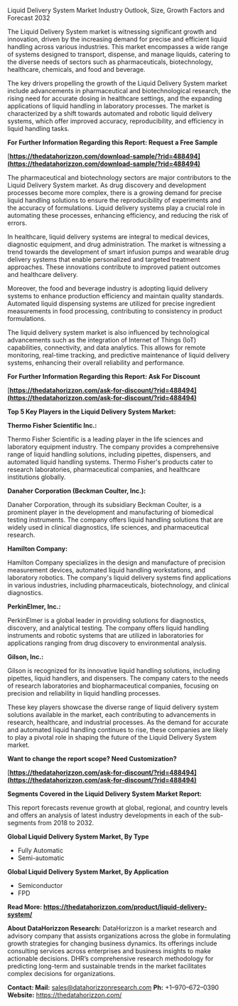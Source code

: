 ﻿Liquid Delivery System Market Industry Outlook, Size, Growth Factors and Forecast 2032

The Liquid Delivery System market is witnessing significant growth and innovation, driven by the increasing demand for precise and efficient liquid handling across various industries. This market encompasses a wide range of systems designed to transport, dispense, and manage liquids, catering to the diverse needs of sectors such as pharmaceuticals, biotechnology, healthcare, chemicals, and food and beverage.

The key drivers propelling the growth of the Liquid Delivery System market include advancements in pharmaceutical and biotechnological research, the rising need for accurate dosing in healthcare settings, and the expanding applications of liquid handling in laboratory processes. The market is characterized by a shift towards automated and robotic liquid delivery systems, which offer improved accuracy, reproducibility, and efficiency in liquid handling tasks.

**For Further Information Regarding this Report: Request a Free Sample**

[**https://thedatahorizzon.com/download-sample/?rid=488494](https://thedatahorizzon.com/download-sample/?rid=488494)** 

The pharmaceutical and biotechnology sectors are major contributors to the Liquid Delivery System market. As drug discovery and development processes become more complex, there is a growing demand for precise liquid handling solutions to ensure the reproducibility of experiments and the accuracy of formulations. Liquid delivery systems play a crucial role in automating these processes, enhancing efficiency, and reducing the risk of errors.

In healthcare, liquid delivery systems are integral to medical devices, diagnostic equipment, and drug administration. The market is witnessing a trend towards the development of smart infusion pumps and wearable drug delivery systems that enable personalized and targeted treatment approaches. These innovations contribute to improved patient outcomes and healthcare delivery.

Moreover, the food and beverage industry is adopting liquid delivery systems to enhance production efficiency and maintain quality standards. Automated liquid dispensing systems are utilized for precise ingredient measurements in food processing, contributing to consistency in product formulations.

The liquid delivery system market is also influenced by technological advancements such as the integration of Internet of Things (IoT) capabilities, connectivity, and data analytics. This allows for remote monitoring, real-time tracking, and predictive maintenance of liquid delivery systems, enhancing their overall reliability and performance.

**For Further Information Regarding this Report: Ask For Discount**

[**https://thedatahorizzon.com/ask-for-discount/?rid=488494](https://thedatahorizzon.com/ask-for-discount/?rid=488494)** 

**Top 5 Key Players in the Liquid Delivery System Market:**

**Thermo Fisher Scientific Inc.:**

Thermo Fisher Scientific is a leading player in the life sciences and laboratory equipment industry. The company provides a comprehensive range of liquid handling solutions, including pipettes, dispensers, and automated liquid handling systems. Thermo Fisher's products cater to research laboratories, pharmaceutical companies, and healthcare institutions globally.

**Danaher Corporation (Beckman Coulter, Inc.):**

Danaher Corporation, through its subsidiary Beckman Coulter, is a prominent player in the development and manufacturing of biomedical testing instruments. The company offers liquid handling solutions that are widely used in clinical diagnostics, life sciences, and pharmaceutical research.

**Hamilton Company:**

Hamilton Company specializes in the design and manufacture of precision measurement devices, automated liquid handling workstations, and laboratory robotics. The company's liquid delivery systems find applications in various industries, including pharmaceuticals, biotechnology, and clinical diagnostics.

**PerkinElmer, Inc.:**

PerkinElmer is a global leader in providing solutions for diagnostics, discovery, and analytical testing. The company offers liquid handling instruments and robotic systems that are utilized in laboratories for applications ranging from drug discovery to environmental analysis.

**Gilson, Inc.:**

Gilson is recognized for its innovative liquid handling solutions, including pipettes, liquid handlers, and dispensers. The company caters to the needs of research laboratories and biopharmaceutical companies, focusing on precision and reliability in liquid handling processes.

These key players showcase the diverse range of liquid delivery system solutions available in the market, each contributing to advancements in research, healthcare, and industrial processes. As the demand for accurate and automated liquid handling continues to rise, these companies are likely to play a pivotal role in shaping the future of the Liquid Delivery System market.

**Want to change the report scope? Need Customization?**

[**https://thedatahorizzon.com/ask-for-discount/?rid=488494](https://thedatahorizzon.com/ask-for-discount/?rid=488494)** 

**Segments Covered in the Liquid Delivery System Market Report:**

This report forecasts revenue growth at global, regional, and country levels and offers an analysis of latest industry developments in each of the sub-segments from 2018 to 2032.

**Global Liquid Delivery System Market, By Type**

- Fully Automatic
- Semi-automatic

**Global Liquid Delivery System Market, By Application**

- Semiconductor
- FPD

**Read More: <https://thedatahorizzon.com/product/liquid-delivery-system/>** 

**About DataHorizzon Research:**DataHorizzon is a market research and advisory company that assists organizations across the globe in formulating growth strategies for changing business dynamics. Its offerings include consulting services across enterprises and business insights to make actionable decisions. DHR’s comprehensive research methodology for predicting long-term and sustainable trends in the market facilitates complex decisions for organizations.

**Contact:Mail:** sales@datahorizzonresearch.com**Ph:** +1–970–672–0390**Website:** https://thedatahorizzon.com/


